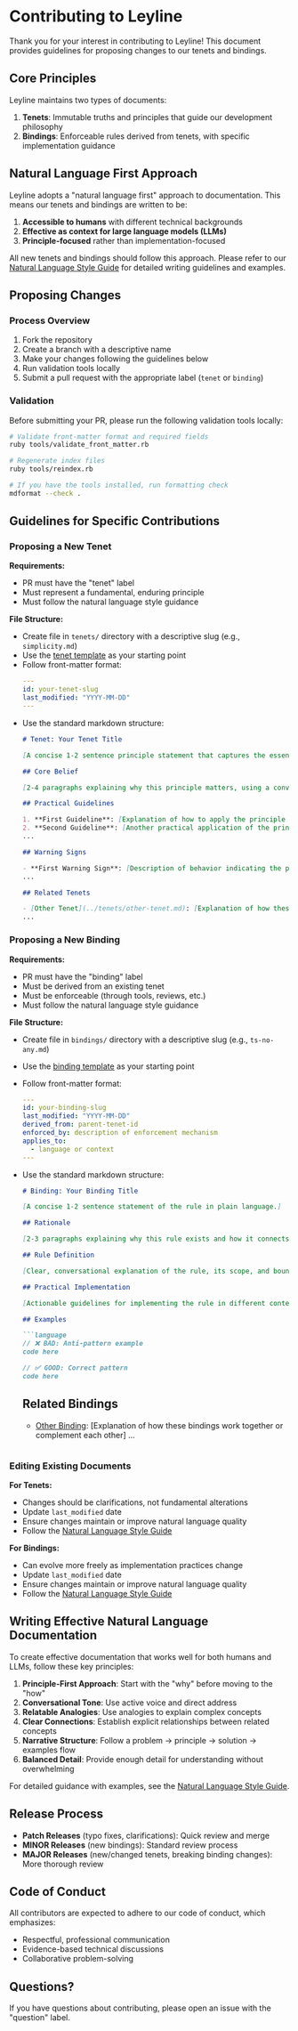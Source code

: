 # Contributing to Leyline

Thank you for your interest in contributing to Leyline! This document provides guidelines for proposing changes to our tenets and bindings.

## Core Principles

Leyline maintains two types of documents:

1. **Tenets**: Immutable truths and principles that guide our development philosophy
2. **Bindings**: Enforceable rules derived from tenets, with specific implementation guidance

## Natural Language First Approach

Leyline adopts a "natural language first" approach to documentation. This means our tenets and bindings are written to be:

1. **Accessible to humans** with different technical backgrounds
2. **Effective as context for large language models (LLMs)**
3. **Principle-focused** rather than implementation-focused

All new tenets and bindings should follow this approach. Please refer to our [Natural Language Style Guide](./STYLE_GUIDE_NATURAL_LANGUAGE.md) for detailed writing guidelines and examples.

## Proposing Changes

### Process Overview

1. Fork the repository
2. Create a branch with a descriptive name
3. Make your changes following the guidelines below
4. Run validation tools locally
5. Submit a pull request with the appropriate label (`tenet` or `binding`)

### Validation

Before submitting your PR, please run the following validation tools locally:

```bash
# Validate front-matter format and required fields
ruby tools/validate_front_matter.rb

# Regenerate index files
ruby tools/reindex.rb

# If you have the tools installed, run formatting check
mdformat --check .
```

## Guidelines for Specific Contributions

### Proposing a New Tenet

**Requirements:**
- PR must have the "tenet" label
- Must represent a fundamental, enduring principle
- Must follow the natural language style guidance

**File Structure:**
- Create file in `tenets/` directory with a descriptive slug (e.g., `simplicity.md`)
- Use the [tenet template](./templates/tenet_template.md) as your starting point
- Follow front-matter format:
  ```yaml
  ---
  id: your-tenet-slug
  last_modified: "YYYY-MM-DD"
  ---
  ```
- Use the standard markdown structure:
  ```markdown
  # Tenet: Your Tenet Title

  [A concise 1-2 sentence principle statement that captures the essence of this tenet in plain, accessible language.]

  ## Core Belief

  [2-4 paragraphs explaining why this principle matters, using a conversational tone and relatable analogies.]

  ## Practical Guidelines

  1. **First Guideline**: [Explanation of how to apply the principle in practical terms]
  2. **Second Guideline**: [Another practical application of the principle]
  ...

  ## Warning Signs

  - **First Warning Sign**: [Description of behavior indicating the principle is being violated]
  ...

  ## Related Tenets

  - [Other Tenet](../tenets/other-tenet.md): [Explanation of how these tenets relate to each other]
  ...
  ```

### Proposing a New Binding

**Requirements:**
- PR must have the "binding" label
- Must be derived from an existing tenet
- Must be enforceable (through tools, reviews, etc.)
- Must follow the natural language style guidance

**File Structure:**
- Create file in `bindings/` directory with a descriptive slug (e.g., `ts-no-any.md`)
- Use the [binding template](./templates/binding_template.md) as your starting point
- Follow front-matter format:
  ```yaml
  ---
  id: your-binding-slug
  last_modified: "YYYY-MM-DD"
  derived_from: parent-tenet-id
  enforced_by: description of enforcement mechanism
  applies_to:
    - language or context
  ---
  ```
- Use the standard markdown structure:
  ```markdown
  # Binding: Your Binding Title

  [A concise 1-2 sentence statement of the rule in plain language.]

  ## Rationale

  [2-3 paragraphs explaining why this rule exists and how it connects to the parent tenet. Include analogies where appropriate to make abstract concepts more relatable.]

  ## Rule Definition

  [Clear, conversational explanation of the rule, its scope, and boundaries.]

  ## Practical Implementation

  [Actionable guidelines for implementing the rule in different contexts.]

  ## Examples

  ```language
  // ❌ BAD: Anti-pattern example
  code here

  // ✅ GOOD: Correct pattern
  code here
  ```

  ## Related Bindings

  - [Other Binding](../bindings/other-binding.md): [Explanation of how these bindings work together or complement each other]
  ...
  ```

### Editing Existing Documents

**For Tenets:**
- Changes should be clarifications, not fundamental alterations
- Update `last_modified` date
- Ensure changes maintain or improve natural language quality
- Follow the [Natural Language Style Guide](./STYLE_GUIDE_NATURAL_LANGUAGE.md)

**For Bindings:**
- Can evolve more freely as implementation practices change
- Update `last_modified` date
- Ensure changes maintain or improve natural language quality
- Follow the [Natural Language Style Guide](./STYLE_GUIDE_NATURAL_LANGUAGE.md)

## Writing Effective Natural Language Documentation

To create effective documentation that works well for both humans and LLMs, follow these key principles:

1. **Principle-First Approach**: Start with the "why" before moving to the "how"
2. **Conversational Tone**: Use active voice and direct address
3. **Relatable Analogies**: Use analogies to explain complex concepts
4. **Clear Connections**: Establish explicit relationships between related concepts
5. **Narrative Structure**: Follow a problem → principle → solution → examples flow
6. **Balanced Detail**: Provide enough detail for understanding without overwhelming

For detailed guidance with examples, see the [Natural Language Style Guide](./STYLE_GUIDE_NATURAL_LANGUAGE.md).

## Release Process

- **Patch Releases** (typo fixes, clarifications): Quick review and merge
- **MINOR Releases** (new bindings): Standard review process
- **MAJOR Releases** (new/changed tenets, breaking binding changes): More thorough review

## Code of Conduct

All contributors are expected to adhere to our code of conduct, which emphasizes:
- Respectful, professional communication
- Evidence-based technical discussions
- Collaborative problem-solving

## Questions?

If you have questions about contributing, please open an issue with the "question" label.
